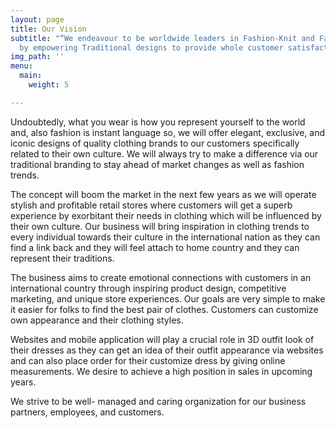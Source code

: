 ```yaml
---
layout: page
title: Our Vision
subtitle: "“We endeavour to be worldwide leaders in Fashion-Knit and Fashion Outwear
  by empowering Traditional designs to provide whole customer satisfaction”"
img_path: ''
menu:
  main:
    weight: 5

---
```

Undoubtedly, what you wear is how you represent yourself to the world and, also fashion is instant language so, we will offer elegant, exclusive, and iconic designs of quality clothing brands to our customers specifically related to their own culture. We will always try to make a difference via our traditional branding to stay ahead of market changes as well as fashion trends.

The concept will boom the market in the next few years as we will operate stylish and profitable retail stores where customers will get a superb experience by exorbitant their needs in clothing which will be influenced by their own culture. Our business will bring inspiration in clothing trends to every individual towards their culture in the international nation as they can find a link back and they will feel attach to home country and they can represent their traditions.

The business aims to create emotional connections with customers in an international country through inspiring product design, competitive marketing, and unique store experiences. Our goals are very simple to make it easier for folks to find the best pair of clothes. Customers can customize own appearance and their clothing styles.

Websites and mobile application will play a crucial role in 3D outfit look of their dresses as they can get an idea of their outfit appearance via websites and can also place order for their customize dress by giving online measurements. We desire to achieve a high position in sales in upcoming years.

We strive to be well- managed and caring organization for our business partners, employees, and customers.